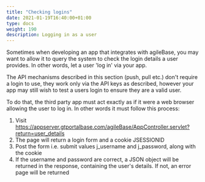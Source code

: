 ```yaml
---
title: "Checking logins"
date: 2021-01-19T16:40:00+01:00
type: docs
weight: 190
description: Logging in as a user
---
```

Sometimes when developing an app that integrates with agileBase, you may want to allow it to query the system to check the login details a user provides. In other words, let a user 'log in' via your app.

The API mechanisms described in this section (push, pull etc.) don't require a login to use, they work only via the API keys as described, however your app may still wish to test a users login to ensure they are a valid user.

To do that, the third party app must act exactly as if it were a web browser allowing the user to log in. In other words it must follow this process:

1) Visit https://appserver.gtportalbase.com/agileBase/AppController.servlet?return=user_details
2) The page will return a login form and a cookie JSESSIONID
3) Post the form i.e. submit values j_username and j_password, along with the cookie
4) If the username and password are correct, a JSON object will be returned in the response, containing the user's details. If not, an error page will be returned



